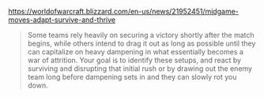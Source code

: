 

https://worldofwarcraft.blizzard.com/en-us/news/21952451/midgame-moves-adapt-survive-and-thrive
> Some teams rely heavily on securing a victory shortly after the match begins, while others intend to drag it out as long as possible until they can capitalize on heavy dampening in what essentially becomes a war of attrition. Your goal is to identify these setups, and react by surviving and disrupting that initial rush or by drawing out the enemy team long before dampening sets in and they can slowly rot you down.

